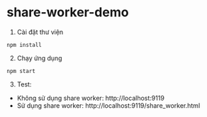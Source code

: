 # share-worker-demo

1. Cài đặt thư viện
```
npm install
```

2. Chạy ứng dụng
```
npm start 
```

3. Test:
+ Không sử dụng share worker: http://localhost:9119
+ Sử dụng share worker: http://localhost:9119/share_worker.html